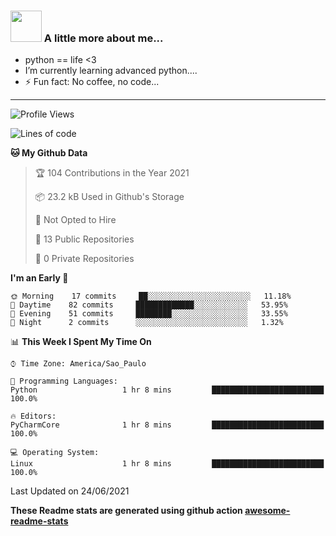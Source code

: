 ### <img src="https://summerofhpc.prace-ri.eu/wp-content/uploads/2019/08/giphy-1.gif" width="50"> A little more about me...  

- python == life <3
- I’m currently learning advanced python....
- ⚡ Fun fact: No coffee, no code...

---
<!--START_SECTION:waka-->
![Profile Views](http://img.shields.io/badge/Profile%20Views-0-blue)

![Lines of code](https://img.shields.io/badge/From%20Hello%20World%20I%27ve%20Written-97067%20lines%20of%20code-blue)

**🐱 My Github Data** 

> 🏆 104 Contributions in the Year 2021
 > 
> 📦 23.2 kB Used in Github's Storage 
 > 
> 🚫 Not Opted to Hire
 > 
> 📜 13 Public Repositories 
 > 
> 🔑 0 Private Repositories  
 > 
**I'm an Early 🐤** 

```text
🌞 Morning    17 commits     ██░░░░░░░░░░░░░░░░░░░░░░░   11.18% 
🌆 Daytime    82 commits     █████████████░░░░░░░░░░░░   53.95% 
🌃 Evening    51 commits     ████████░░░░░░░░░░░░░░░░░   33.55% 
🌙 Night      2 commits      ░░░░░░░░░░░░░░░░░░░░░░░░░   1.32%

```


📊 **This Week I Spent My Time On** 

```text
⌚︎ Time Zone: America/Sao_Paulo

💬 Programming Languages: 
Python                   1 hr 8 mins         █████████████████████████   100.0%

🔥 Editors: 
PyCharmCore              1 hr 8 mins         █████████████████████████   100.0%

💻 Operating System: 
Linux                    1 hr 8 mins         █████████████████████████   100.0%

```


 Last Updated on 24/06/2021
<!--END_SECTION:waka-->

**These Readme stats are generated using github action [awesome-readme-stats](https://github.com/anmol098/waka-readme-stats)**

